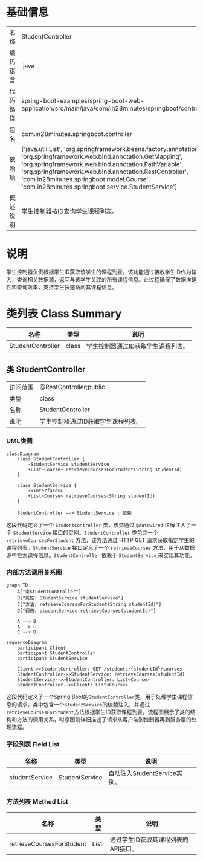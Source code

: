 # 基础信息

|      |      |
|------|------|
| 名称 | StudentController |
| 编码语言 | .java |
| 代码路径 | spring-boot-examples/spring-boot-web-application/src/main/java/com/in28minutes/springboot/controller/StudentController.java |
| 包名 | com.in28minutes.springboot.controller |
| 依赖项 | ['java.util.List', 'org.springframework.beans.factory.annotation.Autowired', 'org.springframework.web.bind.annotation.GetMapping', 'org.springframework.web.bind.annotation.PathVariable', 'org.springframework.web.bind.annotation.RestController', 'com.in28minutes.springboot.model.Course', 'com.in28minutes.springboot.service.StudentService'] |
| 概述说明 | 学生控制器按ID查询学生课程列表。 |

# 说明

学生控制器负责根据学生ID获取该学生的课程列表。该功能通过接收学生ID作为输入，查询相关数据源，返回与该学生关联的所有课程信息。此过程确保了数据准确性和查询效率，支持学生快速访问其课程信息。

# 类列表 Class Summary

| 名称   | 类型  | 说明 |
|-------|------|-------------|
| StudentController | class | 学生控制器通过ID获取学生课程列表。 |



## 类 StudentController

|      |      |
|------|------|
| 访问范围 | @RestController;public |
| 类型 | class |
| 名称 | StudentController |
| 说明 | 学生控制器通过ID获取学生课程列表。 |


### UML类图

```mermaid
classDiagram
    class StudentController {
        -StudentService studentService
        +List~Course~ retrieveCoursesForStudent(String studentId)
    }

    class StudentService {
        <<Interface>>
        +List~Course~ retrieveCourses(String studentId)
    }

    StudentController --> StudentService : 依赖
```

这段代码定义了一个 `StudentController` 类，该类通过 `@Autowired` 注解注入了一个 `StudentService` 接口的实例。`StudentController` 类包含一个 `retrieveCoursesForStudent` 方法，该方法通过 HTTP GET 请求获取指定学生的课程列表。`StudentService` 接口定义了一个 `retrieveCourses` 方法，用于从数据源中检索课程信息。`StudentController` 依赖于 `StudentService` 来实现其功能。


### 内部方法调用关系图

```mermaid
graph TD
    A["类StudentController"]
    B["属性: StudentService studentService"]
    C["方法: retrieveCoursesForStudent(String studentId)"]
    D["调用: studentService.retrieveCourses(studentId)"]

    A --> B
    A --> C
    C --> D
```

```mermaid
sequenceDiagram
    participant Client
    participant StudentController
    participant StudentService

    Client->>StudentController: GET /students/{studentId}/courses
    StudentController->>StudentService: retrieveCourses(studentId)
    StudentService-->>StudentController: List<Course>
    StudentController-->>Client: List<Course>
```

这段代码定义了一个Spring Boot的`StudentController`类，用于处理学生课程信息的请求。类中包含一个`StudentService`的依赖注入，并通过`retrieveCoursesForStudent`方法根据学生ID获取课程列表。流程图展示了类的结构和方法的调用关系，时序图则详细描述了请求从客户端到控制器再到服务层的处理流程。

### 字段列表 Field List

| 名称  | 类型  | 说明 |
|-------|-------|------|
| studentService | StudentService | 自动注入StudentService实例。 |

### 方法列表 Method List

| 名称  | 类型  | 说明 |
|-------|-------|------|
| retrieveCoursesForStudent | List<Course> | 通过学生ID获取其课程列表的API接口。 |




